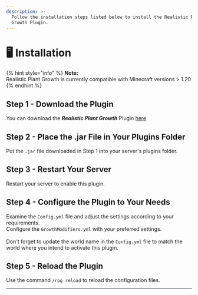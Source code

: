 ```yaml
---
description: >-
  Follow the installation steps listed below to install the Realistic Plant
  Growth Plugin.
---
```


# 🖥 Installation

{% hint style="info" %}
**Note:**\
Realistic Plant Growth is currently compatible with Minecraft versions > 1.20
{% endhint %}

## Step 1 - Download the Plugin

You can download the _**Realistic Plant Growth**_ Plugin [here](https://modrinth.com/plugin/realistic-plant-growth)

## Step 2 - Place the .jar File in Your Plugins Folder

Put the `.jar` file downloaded in Step 1 into your server's plugins folder.

## Step 3 - Restart Your Server

Restart your server to enable this plugin.

## Step 4 - Configure the Plugin to Your Needs

Examine the `Config.yml` file and adjust the settings according to your requirements.\
Configure the `GrowthModifiers.yml` with your preferred settings.\
\
Don't forget to update the world name in the `Config.yml` file to match the world where you intend to activate this plugin.

## Step 5 - Reload the Plugin

Use the command `/rpg reload` to reload the configuration files.

***
